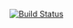 [![Build Status](https://app.travis-ci.com/gitForOther/job4j_tracker.svg?branch=master)](https://app.travis-ci.com/gitForOther/job4j_tracker)